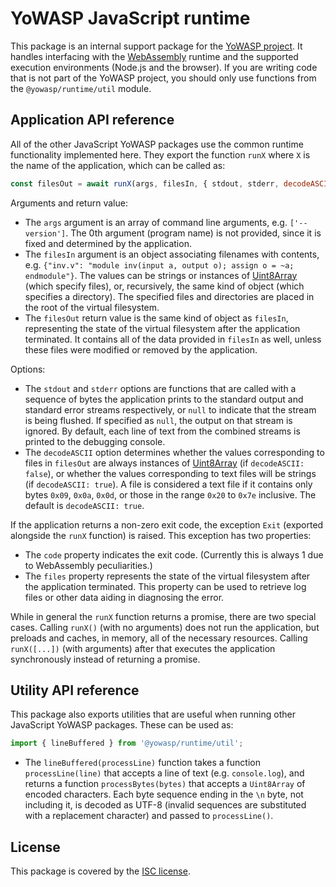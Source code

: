 YoWASP JavaScript runtime
=========================

This package is an internal support package for the [YoWASP project][yowasp]. It handles interfacing with the [WebAssembly][] runtime and the supported execution environments (Node.js and the browser). If you are writing code that is not part of the YoWASP project, you should only use functions from the `@yowasp/runtime/util` module.

[webassembly]: https://webassembly.org/
[yowasp]: https://yowasp.github.io/


Application API reference
-------------------------

All of the other JavaScript YoWASP packages use the common runtime functionality implemented here. They export the function `runX` where `X` is the name of the application, which can be called as:

```js
const filesOut = await runX(args, filesIn, { stdout, stderr, decodeASCII: true });
```

Arguments and return value:
- The `args` argument is an array of command line arguments, e.g. `['--version']`. The 0th argument (program name) is not provided, since it is fixed and determined by the application.
- The `filesIn` argument is an object associating filenames with contents, e.g. `{"inv.v": "module inv(input a, output o); assign o = ~a; endmodule"}`. The values can be strings or instances of [Uint8Array][] (which specify files), or, recursively, the same kind of object (which specifies a directory). The specified files and directories are placed in the root of the virtual filesystem.
- The `filesOut` return value is the same kind of object as `filesIn`, representing the state of the virtual filesystem after the application terminated. It contains all of the data provided in `filesIn` as well, unless these files were modified or removed by the application.

Options:
- The `stdout` and `stderr` options are functions that are called with a sequence of bytes the application prints to the standard output and standard error streams respectively, or `null` to indicate that the stream is being flushed. If specified as `null`, the output on that stream is ignored. By default, each line of text from the combined streams is printed to the debugging console.
- The `decodeASCII` option determines whether the values corresponding to files in `filesOut` are always instances of [Uint8Array][] (if `decodeASCII: false`), or whether the values corresponding to text files will be strings (if `decodeASCII: true`). A file is considered a text file if it contains only bytes `0x09`, `0x0a`, `0x0d`, or those in the range `0x20` to `0x7e` inclusive. The default is `decodeASCII: true`.

If the application returns a non-zero exit code, the exception `Exit` (exported alongside the `runX` function) is raised. This exception has two properties:
- The `code` property indicates the exit code. (Currently this is always 1 due to WebAssembly peculiarities.)
- The `files` property represents the state of the virtual filesystem after the application terminated. This property can be used to retrieve log files or other data aiding in diagnosing the error.

While in general the `runX` function returns a promise, there are two special cases. Calling `runX()` (with no arguments) does not run the application, but preloads and caches, in memory, all of the necessary resources. Calling `runX([...])` (with arguments) after that executes the application synchronously instead of returning a promise.

[Uint8Array]: https://developer.mozilla.org/en-US/docs/Web/JavaScript/Reference/Global_Objects/Uint8Array


Utility API reference
---------------------

This package also exports utilities that are useful when running other JavaScript YoWASP packages. These can be used as:

```js
import { lineBuffered } from '@yowasp/runtime/util';
```

- The `lineBuffered(processLine)` function takes a function `processLine(line)` that accepts a line of text (e.g. `console.log`), and returns a function `processBytes(bytes)` that accepts a `Uint8Array` of encoded characters. Each byte sequence ending in the `\n` byte, not including it, is decoded as UTF-8 (invalid sequences are substituted with a replacement character) and passed to `processLine()`.


License
-------

This package is covered by the [ISC license](LICENSE.txt).
